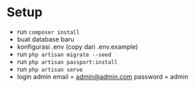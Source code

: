 # Setup

- run `composer install`
- buat database baru
- konfigurasi .env (copy dari .env.example)
- run `php artisan migrate --seed`
- run `php artisan passport:install`
- run `php artisan serve`
- login admin
    email = admin@admin.com
    password = admin
